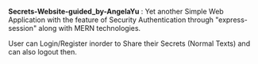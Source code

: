 **Secrets-Website-guided_by-AngelaYu** : 
Yet another Simple Web Application with the feature of Security Authentication through "express-session" along with MERN technologies.

User can Login/Register inorder to Share their Secrets (Normal Texts) and can also logout then.
